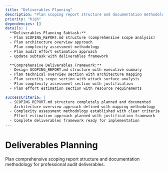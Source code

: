 ```yaml
---
title: "Deliverables Planning"
description: "Plan scoping report structure and documentation methodology"
priority: "high"
dependencies: []
details: |
  **Deliverables Planning Subtask:**
  - Plan SCOPING_REPORT.md structure (comprehensive scope analysis)
  - Plan architecture overview approach
  - Plan complexity assessment methodology
  - Plan audit effort estimation approach
  - Update subtask with deliverables framework

  **Comprehensive Deliverables Framework:**
  - Design SCOPING_REPORT.md structure with executive summary
  - Plan technical overview section with architecture mapping
  - Plan security scope section with attack surface analysis
  - Plan complexity assessment section with justification
  - Plan effort estimation section with resource requirements

successCriteria: |
  - SCOPING_REPORT.md structure completely planned and documented
  - Architecture overview approach defined with mapping methodology
  - Complexity assessment methodology established with clear criteria
  - Effort estimation approach planned with justification framework
  - Complete deliverables framework ready for implementation
---
```


# Deliverables Planning

Plan comprehensive scoping report structure and documentation methodology for professional audit deliverables.
